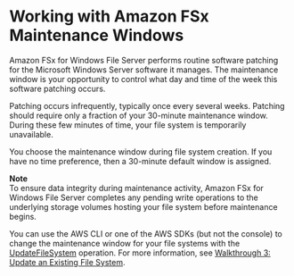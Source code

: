 # Working with Amazon FSx Maintenance Windows<a name="maintenance-windows"></a>

Amazon FSx for Windows File Server performs routine software patching for the Microsoft Windows Server software it manages\. The maintenance window is your opportunity to control what day and time of the week this software patching occurs\.

Patching occurs infrequently, typically once every several weeks\. Patching should require only a fraction of your 30\-minute maintenance window\. During these few minutes of time, your file system is temporarily unavailable\. 

You choose the maintenance window during file system creation\. If you have no time preference, then a 30\-minute default window is assigned\.

**Note**  
To ensure data integrity during maintenance activity, Amazon FSx for Windows File Server completes any pending write operations to the underlying storage volumes hosting your file system before maintenance begins\.

You can use the AWS CLI or one of the AWS SDKs \(but not the console\) to change the maintenance window for your file systems with the [UpdateFileSystem](https://docs.aws.amazon.com/fsx/latest/APIReference/API_UpdateFileSystem.html) operation\. For more information, see [Walkthrough 3: Update an Existing File System](walkthrough03-update-file-system.md)\.
